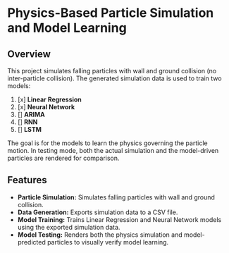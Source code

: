 # Physics-Based Particle Simulation and Model Learning

## Overview

This project simulates falling particles with wall and ground collision (no inter-particle collision). The generated simulation data is used to train two models: 
1. [x] **Linear Regression**
2. [x] **Neural Network**
3. [] **ARIMA**
4. [] **RNN**
5. [] **LSTM**

The goal is for the models to learn the physics governing the particle motion. In testing mode, both the actual simulation and the model-driven particles are rendered for comparison.

## Features

- **Particle Simulation:** Simulates falling particles with wall and ground collision.
- **Data Generation:** Exports simulation data to a CSV file.
- **Model Training:** Trains Linear Regression and Neural Network models using the exported simulation data.
- **Model Testing:** Renders both the physics simulation and model-predicted particles to visually verify model learning.
